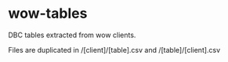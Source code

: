 # wow-tables

DBC tables extracted from wow clients.

Files are duplicated in /[client]/[table].csv and /[table]/[client].csv
